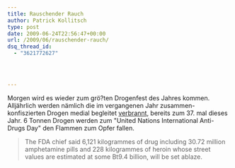 ```yaml
---
title: Rauschender Rauch
author: Patrick Kollitsch
type: post
date: 2009-06-24T22:56:47+00:00
url: /2009/06/rauschender-rauch/
dsq_thread_id:
  - "3621772627"




---
```

Morgen wird es wieder zum grö?ten Drogenfest des Jahres kommen. Alljährlich werden nämlich die im vergangenen Jahr zusammen-konfiszierten Drogen medial begleitet [verbrannt][1], bereits zum 37. mal dieses Jahr. 6 Tonnen Drogen werden zum "United Nations International Anti-Drugs Day" den Flammen zum Opfer fallen. 

> The <span class="caps">FDA</span> chief said 6,121 kilogrammes of drug including 30.72 million amphetamine pills and 228 kilogrammes of heroin whose street values are estimated at some Bt9.4 billion, will be set ablaze.

 [1]: http://enews.mcot.net/view.php?id=10485